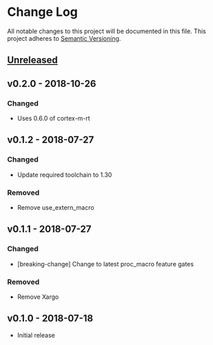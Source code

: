 # Change Log

All notable changes to this project will be documented in this file.
This project adheres to [Semantic Versioning](http://semver.org/).

## [Unreleased]

## v0.2.0 - 2018-10-26

### Changed

 - Uses 0.6.0 of cortex-m-rt


## v0.1.2 - 2018-07-27

### Changed

 - Update required toolchain to 1.30

### Removed

 - Remove use_extern_macro

## v0.1.1 - 2018-07-27

### Changed

 - [breaking-change] Change to latest proc_macro feature gates

### Removed

 - Remove Xargo

## v0.1.0 - 2018-07-18

- Initial release

[Unreleased]: https://github.com/ax-rwnd/rust-lpc1347/compare/v0.2.0...HEAD
[v0.2.0]: https://github.com/ax-rwnd/rust-lpc1347/compare/v0.1.2...v0.2.0
[v0.1.2]: https://github.com/ax-rwnd/rust-lpc1347/compare/v0.1.1...v0.1.2
[v0.1.1]: https://github.com/ax-rwnd/rust-lpc1347/compare/v0.1.0...v0.1.1
[v0.1.0]: https://github.com/ax-rwnd/rust-lpc1347/compare/v0.1.0...v0.1.1
